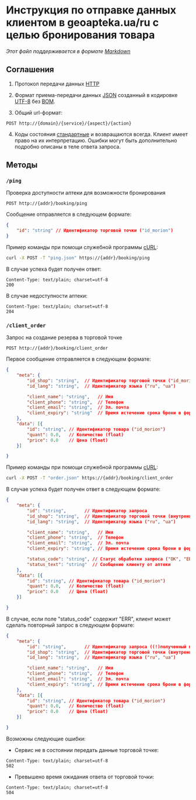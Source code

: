 # Инструкция по отправке данных клиентом в geoapteka.ua/ru с целью бронирования товара
*Этот файл поддерживается в формате [Markdown]*

## Соглашения
1. Протокол передачи данных [HTTP]

2. Формат приема-передачи данных [JSON] созданный в кодировке [UTF-8] без [BOM].

3. Общий url-формат:
  ```
  POST http://{domain}/{service}/{aspect}/{action}
  ```

4. Коды состояния [стандартные](http://en.wikipedia.org/wiki/List_of_HTTP_status_codes) и возвращаются всегда. Клиент имеет право на их интерпретацию. Ошибки могут быть дополнительно подробно описаны в теле ответа запроса.

## Методы

### `/ping`
Проверка доступности аптеки для возможности бронирования
```
POST http://{addr}/booking/ping
```

Сообщение отправляется в следующем формате:
```json
{
    "id": "string" // Идентификатор торговой точки ("id_morion")
}
```

Пример команды при помощи служебной программы [cURL]:
```sh
curl -X POST -T "ping.json" https://{addr}/booking/ping
```

В случае успеха будет получен ответ:
```
Content-Type: text/plain; charset=utf-8
200
```

В случае недоступности аптеки:
```
Content-Type: text/plain; charset=utf-8
204
```

### `/client_order`
Запрос на создание резерва в торговой точке
```
POST http://{addr}/booking/client_order
```

Первое сообщение отправляется в следующем формате:
```json
{
    "meta": {
        "id_shop": "string",  // Идентификатор торговой точки ("id_morion")
        "id_lang": "string",  // Идентификатор языка ("ru", "ua")

        "client_name": "string",   // Имя
        "client_phone": "string",  // Телефон
        "client_email": "string",  // Эл. почта
        "client_expiry": "string"  // Время истечение срока брони в формате RFC822
    },
    "data": [{
        "id": "string", // Идентификатор товара ("id_morion")
        "quant": 0.0,   // Количество (float)
        "price": 0.0    // Цена (float)
    }]

}
```

Пример команды при помощи служебной программы [cURL]:
```sh
curl -X POST -T "order.json" https://{addr}/booking/client_order
```

В случае успеха будет получен ответ в следующем формате:
```json
{
    "meta": {
        "id": "string",       // Идентификатор запроса
        "id_shop": "string",  // Идентификатор торговой точки (внутренний код)
        "id_lang": "string",  // Идентификатор языка ("ru", "ua")

        "client_name": "string",   // Имя
        "client_phone": "string",  // Телефон
        "client_email": "string",  // Эл. почта
        "client_expiry": "string", // Время истечение срока брони в формате RFC822

        "status_code": "string", // Статус обработки запроса ("OK", "ERR")
        "status_text": "string"  // Сообщение клиенту от аптеки
    },
    "data": [{
        "id": "string", // Идентификатор товара ("id_morion")
        "quant": 0.0,   // Количество (float)
        "price": 0.0    // Цена (float)
    }]

}
```

В случае, если поле "status_code" содержит "ERR", клиент может сделать повторный запрос в следующем формате:
```json
{
    "meta": {
        "id": "string",       // Идентификатор запроса ((!)полученный в предыдущем запросе(!))
        "id_shop": "string",  // Идентификатор торговой точки (внутренний код)
        "id_lang": "string",  // Идентификатор языка ("ru", "ua")

        "client_name": "string",   // Имя
        "client_phone": "string",  // Телефон
        "client_email": "string",  // Эл. почта
        "client_expiry": "string", // Время истечение срока брони в формате RFC822
    },
    "data": [{
        "id": "string", // Идентификатор товара ("id_morion")
        "quant": 0.0,   // Количество (float)
        "price": 0.0    // Цена (float)
    }]

}
```

Возможны следующие ошибки:
* Сервис не в состоянии передать данные торговой точке:
```
Content-Type: text/plain; charset=utf-8
502
```
* Превышено время ожидания ответа от торговой точки:
```
Content-Type: text/plain; charset=utf-8
504
```

[Markdown]:https://ru.wikipedia.org/wiki/Markdown
[JSON]:http://json.org/json-ru.html
[UTF-8]:https://ru.wikipedia.org/w/index.php?title=UTF-8
[BOM]:https://ru.wikipedia.org/w/index.php?oldid=70741439
[HTTP]:https://ru.wikipedia.org/wiki/HTTP
[cURL]:https://ru.wikipedia.org/wiki/CURL
